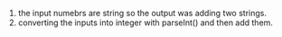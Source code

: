 1. the input numebrs are string so the output was adding two strings.
2. converting the inputs into integer with parseInt() and then add them.
